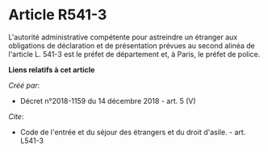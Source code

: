 # Article R541-3

L'autorité administrative compétente pour astreindre un étranger aux obligations de déclaration et de présentation prévues au
second alinéa de l'article L. 541-3 est le préfet de département et, à Paris, le préfet de police.

**Liens relatifs à cet article**

_Créé par_:

  - Décret n°2018-1159 du 14 décembre 2018 - art. 5 (V)

_Cite_:

  - Code de l'entrée et du séjour des étrangers et du droit d'asile. - art. L541-3
